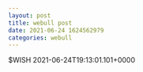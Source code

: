 ```yaml
--- 
layout: post 
title: webull post 
date: 2021-06-24 1624562979 
categories: webull 
--- 
```

$WISH 	2021-06-24T19:13:01.101+0000